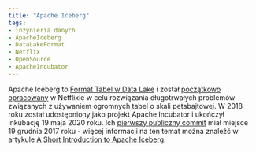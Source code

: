 ```yaml
---
title: "Apache Iceberg"
tags:
- inżynieria danych
- ApacheIceberg
- DataLakeFormat
- Netflix
- OpenSource
- ApacheIncubator
---
```

Apache Iceberg to [Format Tabel w Data Lake](notes/format%20tabel%20data%20lake.md) i został [początkowo opracowany](https://github.com/Netflix/iceberg) w Netflixie w celu rozwiązania długotrwałych problemów związanych z używaniem ogromnych tabel o skali petabajtowej. W 2018 roku został udostępniony jako projekt Apache Incubator i ukończył inkubację 19 maja 2020 roku. Ich [pierwszy publiczny commit](https://github.com/apache/iceberg/commit/a5eb3f6ba171ecfc517a4f09ae9654e7d8ae0291) miał miejsce 19 grudnia 2017 roku - więcej informacji na ten temat można znaleźć w artykule [A Short Introduction to Apache Iceberg](https://medium.com/expedia-group-tech/a-short-introduction-to-apache-iceberg-d34f628b6799).